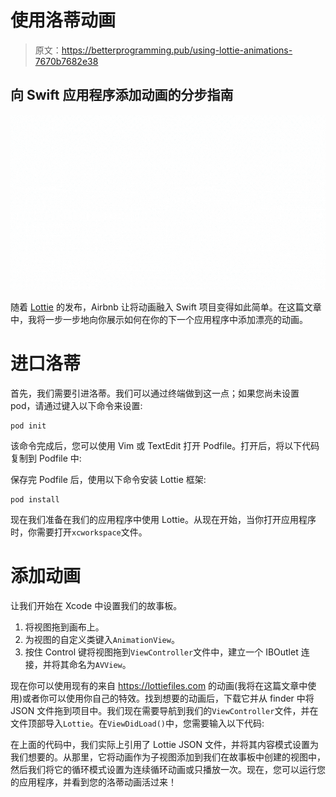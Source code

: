 # 使用洛蒂动画

> 原文：<https://betterprogramming.pub/using-lottie-animations-7670b7682e38>

## 向 Swift 应用程序添加动画的分步指南

![](img/eee3f60e8d36a95b1a35752d56d534bd.png)

随着 [Lottie](https://airbnb.io/lottie/#/) 的发布，Airbnb 让将动画融入 Swift 项目变得如此简单。在这篇文章中，我将一步一步地向你展示如何在你的下一个应用程序中添加漂亮的动画。

# 进口洛蒂

首先，我们需要引进洛蒂。我们可以通过终端做到这一点；如果您尚未设置 pod，请通过键入以下命令来设置:

```
pod init
```

该命令完成后，您可以使用 Vim 或 TextEdit 打开 Podfile。打开后，将以下代码复制到 Podfile 中:

保存完 Podfile 后，使用以下命令安装 Lottie 框架:

```
pod install
```

现在我们准备在我们的应用程序中使用 Lottie。从现在开始，当你打开应用程序时，你需要打开`xcworkspace`文件。

# 添加动画

让我们开始在 Xcode 中设置我们的故事板。

1.  将视图拖到画布上。
2.  为视图的自定义类键入`AnimationView`。
3.  按住 Control 键将视图拖到`ViewController`文件中，建立一个 IBOutlet 连接，并将其命名为`AVView`。

现在你可以使用现有的来自 https://lottiefiles.com 的动画(我将在这篇文章中使用)或者你可以使用你自己的特效。找到想要的动画后，下载它并从 finder 中将 JSON 文件拖到项目中。我们现在需要导航到我们的`ViewController`文件，并在文件顶部导入`Lottie`。在`ViewDidLoad()`中，您需要输入以下代码:

在上面的代码中，我们实际上引用了 Lottie JSON 文件，并将其内容模式设置为我们想要的。从那里，它将动画作为子视图添加到我们在故事板中创建的视图中，然后我们将它的循环模式设置为连续循环动画或只播放一次。现在，您可以运行您的应用程序，并看到您的洛蒂动画活过来！